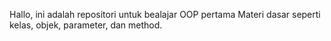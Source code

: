 Hallo, ini adalah repositori untuk bealajar OOP pertama
Materi dasar seperti kelas, objek, parameter, dan method.

